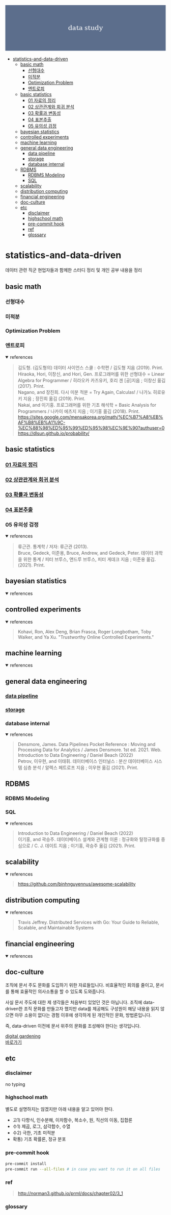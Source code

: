 ![logo](./images/logo.svg)

<!-- @import "[TOC]" {cmd="toc" depthFrom=1 depthTo=6 orderedList=false} -->

<!-- code_chunk_output -->

- [statistics-and-data-driven](#statistics-and-data-driven)
  - [basic math](#basic-math)
    - [선형대수](#선형대수)
    - [미적분](#미적분)
    - [Optimization Problem](#optimization-problem)
    - [엔트로피](#엔트로피)
  - [basic statistics](#basic-statistics)
    - [01 자료의 정리](#01-자료의-정리)
    - [02 상관관계와 회귀 분석](#02-상관관계와-회귀-분석)
    - [03 확률과 변동성](#03-확률과-변동성)
    - [04 표본추출](#04-표본추출)
    - [05 유의성 검정](#05-유의성-검정)
  - [bayesian statistics](#bayesian-statistics)
  - [controlled experiments](#controlled-experiments)
  - [machine learning](#machine-learning)
  - [general data engineering](#general-data-engineering)
    - [data pipeline](#data-pipeline)
    - [storage](#storage)
    - [database internal](#database-internal)
  - [RDBMS](#rdbms)
    - [RDBMS Modeling](#rdbms-modeling)
    - [SQL](#sql)
  - [scalability](#scalability)
  - [distribution computing](#distribution-computing)
  - [financial engineering](#financial-engineering)
  - [doc-culture](#doc-culture)
  - [etc](#etc)
    - [disclaimer](#disclaimer)
    - [highschool math](#highschool-math)
    - [pre-commit hook](#pre-commit-hook)
    - [ref](#ref)
    - [glossary](#glossary)

<!-- /code_chunk_output -->

# statistics-and-data-driven

데이터 관련 직군 현업자들과 함께한 스터디 정리 및 개인 공부 내용을 정리

## basic math

### 선형대수

### 미적분

### Optimization Problem

### 엔트로피

<details open>
<summary>references</summary>

> 김도형. (김도형의) 데이터 사이언스 스쿨 : 수학편 / 김도형 지음 (2019). Print.  
> Hiraoka, Hori, 이창신, and Hori, Gen. 프로그래머를 위한 선형대수 = Linear Algebra for Programmer / 히라오카 카즈유키, 호리 겐 [공]지음 ; 이창신 옮김 (2017). Print.  
> Nagano, and 장진희. 다시 미분 적분 = Try Again, Calculas! / 나가노 히로유키 지음 ; 장진희 옮김 (2019). Print.  
> Nakai, and 이기홍. 프로그래머를 위한 기초 해석학 = Basic Analysis for Programmers / 나카이 에츠지 지음 ; 이기홍 옮김 (2018). Print.  
> https://sites.google.com/mensakorea.org/math/%EC%B7%A8%EB%AF%B8%EB%A1%9C-%EC%88%98%ED%95%99%ED%95%98%EC%9E%90?authuser=0  
> https://dlsun.github.io/probability/

</details>

## basic statistics

### [01 자료의 정리](./ch01-basic-statistics/01_자료의_정리/README.md)

### [02 상관관계와 회귀 분석](./ch01-basic-statistics/02_상관관계와_회귀분석/README.md)

### [03 확률과 변동성](./ch01-basic-statistics/03_확률과_변동성/README.md)

### [04 표본추출](./ch01-basic-statistics/04_표본추출/README.md)

### 05 유의성 검정

<details open>

<summary>references</summary>

> 류근관. 통계학 / 저자: 류근관 (2013).  
> Bruce, Gedeck, 이준용, Bruce, Andrew, and Gedeck, Peter. 데이터 과학을 위한 통계 / 피터 브루스, 앤드루 브루스, 피터 게데크 지음 ; 이준용 옮김. (2021). Print.

</details>

## bayesian statistics

<details open>
<summary>references</summary>

</details>

## controlled experiments

<details open>
<summary>references</summary>

> Kohavi, Ron, Alex Deng, Brian Frasca, Roger Longbotham, Toby Walker, and Ya Xu. "Trustworthy Online Controlled Experiments."

</details>

## machine learning

<details open>
<summary>references</summary>

</details>

## general data engineering

### [data pipeline](data-engineering/data_pipeline/README.md)

### [storage](data-engineering/storage/README.md)

### database internal

<details open>
<summary>references</summary>

> Densmore, James. Data Pipelines Pocket Reference : Moving and Processing Data for Analytics / James Densmore. 1st ed. 2021. Web.  
> Introduction to Data Engineering / Daniel Beach (2022)  
> Petrov, 이우현, and 이태휘. 데이터베이스 인터널스 : 분산 데이터베이스 시스템 심층 분석 / 알렉스 페트로프 지음 ; 이우현 옮김 (2021). Print.

</details>

## RDBMS

### RDBMS Modeling

### SQL

<details open>
<summary>references</summary>

> Introduction to Data Engineering / Daniel Beach (2022)  
> 이기홍, and 곽승주. 데이터베이스 설계와 관계형 이론 : 정규화와 탈정규화를 중심으로 / C. J. 데이트 지음 ; 이기홍, 곽승주 옮김 (2021). Print.

</details>

## scalability

<details open>
<summary>references</summary>

> https://github.com/binhnguyennus/awesome-scalability

</details>

## distribution computing

<details open>
<summary>references</summary>

> Travis Jeffrey. Distributed Services with Go: Your Guide to Reliable, Scalable, and Maintainable Systems

</details>

## financial engineering

<details open>
<summary>references</summary>

</details>

## doc-culture

조직에 문서 주도 문화를 도입하기 위한 자료들입니다.
비효율적인 회의를 줄이고, 문서를 통해 효율적인 의사소통을 할 수 있도록 도와줍니다.

사실 문서 주도에 대한 제 생각들은 처음부터 있었던 것은 아닙니다.
조직에 data-driven한 조직 문화를 만들고자 했지만 data를 제공해도 구성원이 해당 내용을 읽지 않으면 아무 소용이 없다는 경험 이후에 생각하게 된 개인적인 문화, 방법론입니다.

즉, data-driven 이전에 문서 위주의 문화를 조성해야 한다는 생각입니다.

[digital gardening](https://github.com/MaggieAppleton/digital-gardeners)  
[바로가기](./ch06-doc-culture/README.md)

## etc

### disclaimer

no typing

### highschool math

별도로 설명하지는 않겠지만 아래 내용을 알고 있어야 한다.

- 고1) 다항식, 인수분해, 이차함수, 복소수, 원, 직선의 이동, 집합론
- 수1) 제곱, 로그, 삼각함수, 수열
- 수2) 극한, 기초 미적분
- 확통) 기초 확률론, 정규 분포

### pre-commit hook

```bash
pre-commit install
pre-commit run --all-files # in case you want to run it on all files
```

### ref

> http://norman3.github.io/prml/docs/chapter02/3_1

### glossary
